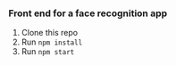 ### Front end for a face recognition app


1. Clone this repo
2. Run `npm install`
3. Run `npm start`
